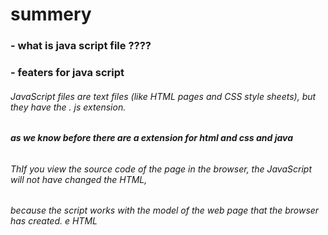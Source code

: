 # summery
### - what is java script file ????
### - featers for java script
######  JavaScript files are text files (like HTML pages and CSS style sheets), but they have the . js extension. 
###### ***as we know before there are a extension for html and css and java*** 
###### ThIf you view the source code of the page in the browser, the JavaScript will not have changed the HTML,
###### because the script works with the model of the web page that the browser has created. e HTML <script> element is used in HTML pages to tell the browser to load the JavaScript file
